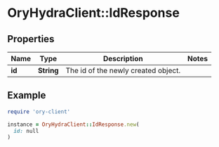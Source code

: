 # OryHydraClient::IdResponse

## Properties

| Name | Type | Description | Notes |
| ---- | ---- | ----------- | ----- |
| **id** | **String** | The id of the newly created object. |  |

## Example

```ruby
require 'ory-client'

instance = OryHydraClient::IdResponse.new(
  id: null
)
```

